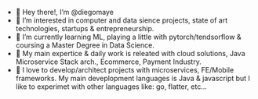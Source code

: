 - 👋 Hey there!, I’m @diegomaye
- 👀 I’m interested in computer and data sience projects, state of art technologies, startups & entrepreneurship.
- 🌱 I’m currently learning ML, playing a little with pytorch/tendsorflow & coursing a Master Degree in Data Science. 
- 👷 My main expertice & daily work is releated with cloud solutions, Java Microservice Stack arch., Ecommerce, Payment Industry.
- 💞️ I love to develop/architect projects with microservices, FE/Mobile frameworks. My main deveplopment languages is Java & javascript but I like to experimet with other languages like: go, flatter, etc...

<!---
diegomaye/diegomaye is a ✨ special ✨ repository because its `README.md` (this file) appears on your GitHub profile.
You can click the Preview link to take a look at your changes.
--->
